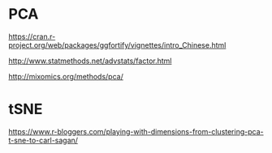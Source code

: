 # PCA
https://cran.r-project.org/web/packages/ggfortify/vignettes/intro_Chinese.html

http://www.statmethods.net/advstats/factor.html

http://mixomics.org/methods/pca/



# tSNE
https://www.r-bloggers.com/playing-with-dimensions-from-clustering-pca-t-sne-to-carl-sagan/

